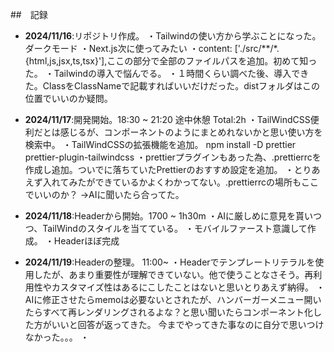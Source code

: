  <div id="top"></div>
 
##　記録

- **2024/11/16**:リポジトリ作成。
  ・Tailwindの使い方から学ぶことになった。ダークモード
  ・Next.js次に使ってみたい
  ・content: ['./src/**/*.{html,js,jsx,ts,tsx}'],ここの部分で全部のファイルパスを追加。初めて知った。
  ・Tailwindの導入で悩んでる。
  ・１時間くらい調べた後、導入できた。ClassをClassNameで記載すればいいだけだった。distフォルダはこの位置でいいのか疑問。

- **2024/11/17**:開発開始。18:30 ~ 21:20 途中休憩 Total:2h
  ・TailWindCSS便利だとは感じるが、コンポーネントのようにまとめれないかと思い使い方を検索中。
  ・TailWindCSSの拡張機能を追加。 npm install -D prettier prettier-plugin-tailwindcss
  ・prettierプラグインもあった為、.prettierrcを作成し追加。ついでに落ちていたPrettierのおすすめ設定を追加。
  ・とりあえず入れてみたができているかよくわかってない。.prettierrcの場所もここでいいのか？ →AIに聞いたら合ってた。

- **2024/11/18**:Headerから開始。1700 ~ 1h30m
  ・AIに厳しめに意見を貰いつつ、TailWindのスタイルを当てている。
  ・モバイルファースト意識して作成。
  ・Headerほぼ完成

- **2024/11/19**:Headerの整理。 11:00~
  ・Headerでテンプレートリテラルを使用したが、あまり重要性が理解できていない。他で使うことなさそう。再利用性やカスタマイズ性はあるにこしたことはないと思いとりあえず納得。
  ・AIに修正させたらmemoは必要ないとされたが、ハンバーガーメニュー開いたらすべて再レンダリングされるよな？と思い聞いたらコンポーネント化した方がいいと回答が返ってきた。
  今までやってきた事なのに自分で思いつけなかった。。。
  ・
